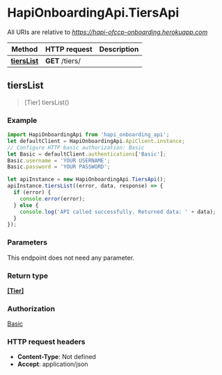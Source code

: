 # HapiOnboardingApi.TiersApi

All URIs are relative to *https://hapi-ofccp-onboarding.herokuapp.com*

Method | HTTP request | Description
------------- | ------------- | -------------
[**tiersList**](TiersApi.md#tiersList) | **GET** /tiers/ | 



## tiersList

> [Tier] tiersList()



### Example

```javascript
import HapiOnboardingApi from 'hapi_onboarding_api';
let defaultClient = HapiOnboardingApi.ApiClient.instance;
// Configure HTTP basic authorization: Basic
let Basic = defaultClient.authentications['Basic'];
Basic.username = 'YOUR USERNAME';
Basic.password = 'YOUR PASSWORD';

let apiInstance = new HapiOnboardingApi.TiersApi();
apiInstance.tiersList((error, data, response) => {
  if (error) {
    console.error(error);
  } else {
    console.log('API called successfully. Returned data: ' + data);
  }
});
```

### Parameters

This endpoint does not need any parameter.

### Return type

[**[Tier]**](Tier.md)

### Authorization

[Basic](../README.md#Basic)

### HTTP request headers

- **Content-Type**: Not defined
- **Accept**: application/json

